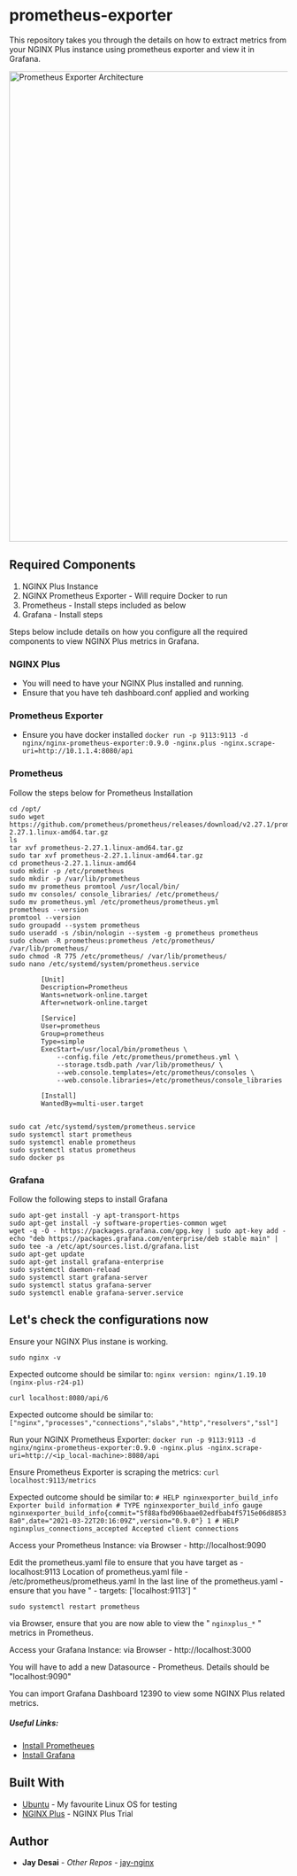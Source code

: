 # prometheus-exporter
This repository takes you through the details on how to extract metrics from your NGINX Plus instance using prometheus exporter and view it in Grafana. 

<img src=https://user-images.githubusercontent.com/52437445/126335810-75b706d7-5856-40b3-9f3b-c0371858f842.png alt="Prometheus Exporter Architecture" width=850>

## Required Components

1. NGINX Plus Instance
2. NGINX Prometheus Exporter - Will require Docker to run
3. Prometheus - Install steps included as below
4. Grafana - Install steps


Steps below include details on how you configure all the required components to view NGINX Plus metrics in Grafana. 

### NGINX Plus

- You will need to have your NGINX Plus installed and running.
- Ensure that you have teh dashboard.conf applied and working


### Prometheus Exporter

- Ensure you have docker installed
   ` docker run -p 9113:9113 -d nginx/nginx-prometheus-exporter:0.9.0 -nginx.plus -nginx.scrape-uri=http://10.1.1.4:8080/api `
    
    
### Prometheus

Follow the steps below for Prometheus Installation

```
cd /opt/
sudo wget https://github.com/prometheus/prometheus/releases/download/v2.27.1/prometheus-2.27.1.linux-amd64.tar.gz
ls
tar xvf prometheus-2.27.1.linux-amd64.tar.gz
sudo tar xvf prometheus-2.27.1.linux-amd64.tar.gz
cd prometheus-2.27.1.linux-amd64
sudo mkdir -p /etc/prometheus
sudo mkdir -p /var/lib/prometheus
sudo mv prometheus promtool /usr/local/bin/
sudo mv consoles/ console_libraries/ /etc/prometheus/
sudo mv prometheus.yml /etc/prometheus/prometheus.yml
prometheus --version
promtool --version
sudo groupadd --system prometheus
sudo useradd -s /sbin/nologin --system -g prometheus prometheus
sudo chown -R prometheus:prometheus /etc/prometheus/  /var/lib/prometheus/
sudo chmod -R 775 /etc/prometheus/ /var/lib/prometheus/
sudo nano /etc/systemd/system/prometheus.service

		[Unit]
		Description=Prometheus
		Wants=network-online.target
		After=network-online.target

		[Service]
		User=prometheus
		Group=prometheus
		Type=simple
		ExecStart=/usr/local/bin/prometheus \
		    --config.file /etc/prometheus/prometheus.yml \
		    --storage.tsdb.path /var/lib/prometheus/ \
		    --web.console.templates=/etc/prometheus/consoles \
		    --web.console.libraries=/etc/prometheus/console_libraries

		[Install]
		WantedBy=multi-user.target


sudo cat /etc/systemd/system/prometheus.service
sudo systemctl start prometheus
sudo systemctl enable prometheus
sudo systemctl status prometheus
sudo docker ps
```

### Grafana

Follow the following steps to install Grafana

```
sudo apt-get install -y apt-transport-https
sudo apt-get install -y software-properties-common wget
wget -q -O - https://packages.grafana.com/gpg.key | sudo apt-key add -
echo "deb https://packages.grafana.com/enterprise/deb stable main" | sudo tee -a /etc/apt/sources.list.d/grafana.list
sudo apt-get update
sudo apt-get install grafana-enterprise
sudo systemctl daemon-reload
sudo systemctl start grafana-server
sudo systemctl status grafana-server
sudo systemctl enable grafana-server.service
```

## Let's check the configurations now

Ensure your NGINX Plus instane is working.

`sudo nginx -v`

Expected outcome should be similar to: `nginx version: nginx/1.19.10 (nginx-plus-r24-p1)`

`curl localhost:8080/api/6`

Expected outcome should be similar to: `["nginx","processes","connections","slabs","http","resolvers","ssl"]`

Run your NGINX Prometheus Exporter:
`docker run -p 9113:9113 -d nginx/nginx-prometheus-exporter:0.9.0 -nginx.plus -nginx.scrape-uri=http://<ip_local-machine>:8080/api`

Ensure Prometheus Exporter is scraping the metrics:
`curl localhost:9113/metrics`

Expected outcome should be similar to: 
	`
	# HELP nginxexporter_build_info Exporter build information
	# TYPE nginxexporter_build_info gauge
	nginxexporter_build_info{commit="5f88afbd906baae02edfbab4f5715e06d88538a0",date="2021-03-22T20:16:09Z",version="0.9.0"} 1
	# HELP nginxplus_connections_accepted Accepted client connections
	`

Access your Prometheus Instance:
via Browser - http://localhost:9090

Edit the prometheus.yaml file to ensure that you have target as - localhost:9113
Location of prometheus.yaml file - /etc/prometheus/prometheus.yaml
In the last line of the prometheus.yaml - ensure that you have  " - targets: ['localhost:9113'] "

`sudo systemctl restart prometheus`

via Browser, ensure that you are now able to view the " `nginxplus_*` " metrics in Prometheus.


Access your Grafana Instance:
via Browser - http://localhost:3000

You will have to add a new Datasource - Prometheus. 
Details should be "localhost:9090"

You can import Grafana Dashboard 12390 to view some NGINX Plus related metrics. 



##### Useful Links:
* [Install Prometheues](https://www.digitalocean.com/community/tutorials/how-to-install-prometheus-on-ubuntu-16-04)
* [Install Grafana](https://grafana.com/docs/grafana/latest/installation/debian/)


## Built With

* [Ubuntu](https://ubuntu.com/) - My favourite Linux OS for testing
* [NGINX Plus](https://www.nginx.com/free-trial-request/) - NGINX Plus Trial

## Author

* **Jay Desai** - *Other Repos* - [jay-nginx](https://github.com/jay-nginx)

